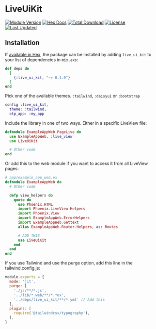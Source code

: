 # LiveUiKit

<!-- MDOC !-->

[![Module Version](https://img.shields.io/hexpm/v/bootstrap_icons.svg)](https://hex.pm/packages/live_ui_kit/)
[![Hex Docs](https://img.shields.io/badge/hex-docs-lightgreen.svg)](https://hexdocs.pm/live_ui_kit/)
[![Total Download](https://img.shields.io/hexpm/dt/live_ui_kit.svg)](https://hex.pm/packages/live_ui_kit)
[![License](https://img.shields.io/hexpm/l/live_ui_kit.svg)](https://github.com/liveuikit/live_ui_kit/blob/master/LICENSE.txt)
[![Last Updated](https://img.shields.io/github/last-commit/liveuikit/live_ui_kit.svg)](https://github.com/liveuikit/live_ui_kit/commits/master)


## Installation

If [available in Hex](https://hex.pm/docs/publish), the package can be installed
by adding `live_ui_kit` to your list of dependencies in `mix.exs`:

```elixir
def deps do
  [
    {:live_ui_kit, "~> 0.1.0"}
  ]
end
```
Pick one of the available themes. `:tailwind`, `:daisyui` or `:bootstrap`

```elixir
config :live_ui_kit,
  theme: :tailwind,
  otp_app: :my_app
```

Include the library in one of two ways. Either in a specific LiveView file:

```elixir
defmodule ExampleAppWeb.PageLive do
  use ExampleAppWeb, :live_view
  use LiveUiKit

  # Other code
end
```

Or add this to the web module if you want to access it from all LiveView pages:

```elixir
# app/example_app_web.ex
defmodule ExampleAppWeb do
  # Other code

  defp view_helpers do
    quote do
      use Phoenix.HTML
      import Phoenix.LiveView.Helpers
      import Phoenix.View
      import ExampleAppWeb.ErrorHelpers
      import ExampleAppWeb.Gettext
      alias ExampleAppWeb.Router.Helpers, as: Routes

      # ADD THIS
      use LiveUiKit
    end
  end
end
```
If you use Tailwind and use the purge option, add this line in the tailwind.config.js:

```js
module.exports = {
  mode: 'jit',
  purge: [
    './js/**/*.js',
    '../lib/*_web/**/*.*ex',
    '../deps/live_ui_kit/**/*.yml' // Add this
  ],
  plugins: [
    require('@tailwindcss/typography'),
  ],
}
```
